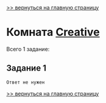 [>> вернуться на главную страницу](https://github.com/BEPb/tryhackme/blob/master/README.md)

# Комната [Creative](https://tryhackme.com/r/room/creative) 

Всего 1 заданиe:
## Задание 1

```commandline
Ответ не нужен
```


[>> вернуться на главную страницу](https://github.com/BEPb/tryhackme/blob/master/README.md)